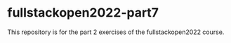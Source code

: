 # fullstackopen2022-part7

This repository is for the part 2 exercises of the fullstackopen2022 course.
